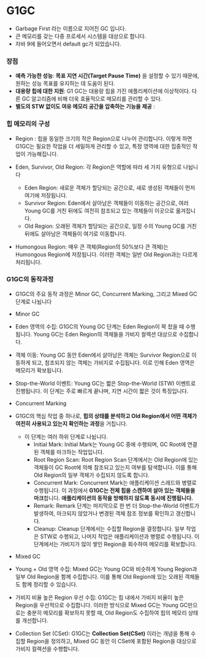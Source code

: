 # G1GC

 - Garbage First 라는 이름으로 지어진 GC 입니다.
 - 큰 메모리를 갖는 다중 프로세서 시스템을 대상으로 합니다.
 - 자바 9에 들어오면서 default gc가 되었습니다.

### 장점
- **예측 가능한 성능**:  **목표 지연 시간(Target Pause Time)** 을 설정할 수 있기 때문에, 원하는 성능 목표를 유지하는 데 도움이 된다.
- **대용량 힙에 대한 지원**: G1 GC는 대용량 힙을 가진 애플리케이션에 이상적이다. 다른 GC 알고리즘에 비해 더욱 효율적으로 메모리를 관리할 수 있다.
- **별도의 STW 없이도 여유 메모리 공간을 압축하는 기능을 제공** :

###  힙 메모리의 구성
  - Region : 힙을 동일한 크기의 작은 Region으로 나누어 관리합니다. 이렇게 하면 G1GC는 필요한 작업을 더 세밀하게 관리할 수 있고, 특정 영역에 대한 집중적인 작업이 가능해집니다.  
  - Eden, Survivor, Old Region: 각 Region은 역할에 따라 세 가지 유형으로 나뉩니다
    - Eden Region: 새로운 객체가 할당되는 공간으로, 새로 생성된 객체들이 먼저 여기에 저장됩니다.
    - Survivor Region: Eden에서 살아남은 객체들이 이동하는 공간으로, 여러 Young GC를 거친 뒤에도 여전히 참조되고 있는 객체들이 이곳으로 옮겨집니다.
    - Old Region: 오래된 객체가 할당되는 공간으로, 일정 수의 Young GC를 거친 뒤에도 살아남은 객체들이 여기로 이동합니다.
   
  - Humongous Region: 매우 큰 객체(Region의 50%보다 큰 객체)는 Humongous Region에 저장됩니다. 이러한 객체는 일반 Old Region과는 다르게 처리됩니다.


### G1GC의 동작과정
- G1GC의 주요 동작 과정은 Minor GC, Concurrent Marking, 그리고 Mixed GC 단계로 나뉩니다

- Minor GC
- Eden 영역의 수집: G1GC의 Young GC 단계는 Eden Region이 꽉 찼을 때 수행됩니다. Young GC는 Eden Region의 객체들을 가비지 컬렉션 대상으로 수집합니다.
- 객체 이동: Young GC 동안 Eden에서 살아남은 객체는 Survivor Region으로 이동하게 되고, 참조되지 않는 객체는 가비지로 수집됩니다. 이로 인해 Eden 영역은 메모리가 확보됩니다.
- Stop-the-World 이벤트: Young GC는 짧은 Stop-the-World (STW) 이벤트로 진행됩니다. 이 단계는 주로 빠르게 끝나며, 지연 시간이 짧은 것이 특징입니다.

- Concurrent Marking
- G1GC의 핵심 작업 중 하나로, **힙의 상태를 분석하고 Old Region에서 어떤 객체가 여전히 사용되고 있는지 확인하는 과정**을 거칩니다.
  - 이 단계는 여러 하위 단계로 나뉩니다.
    - Initial Mark: Initial Mark는 Young GC 중에 수행되며, GC Root에 연결된 객체를 마크하는 작업입니다. 
    - Root Region Scan: Root Region Scan 단계에서는 Old Region에 있는 객체들이 GC Root에 의해 참조되고 있는지 여부를 탐색합니다. 이를 통해 Old Region의 일부 객체가 수집되지 않도록 합니다.
    - Concurrent Mark: Concurrent Mark는 애플리케이션 스레드와 병렬로 수행됩니다. 이 과정에서 **G1GC는 전체 힙을 스캔하여 살아 있는 객체들을 마크**합니다. **애플리케이션의 동작을 방해하지 않도록 동시에 진행됩니다.**
    - Remark: Remark 단계는 마지막으로 한 번 더 Stop-the-World 이벤트가 발생하여, 마크되지 않았거나 변경된 객체 참조 정보를 확인하고 갱신합니다.
    - Cleanup: Cleanup 단계에서는 수집할 Region을 결정합니다. 일부 작업은 STW로 수행되고, 나머지 작업은 애플리케이션과 병렬로 수행됩니다. 이 단계에서는 가비지가 많이 쌓인 Region을 회수하여 메모리를 확보합니다.


- Mixed GC
- Young + Old 영역 수집: Mixed GC는 Young GC와 비슷하게 Young Region과 일부 Old Region을 함께 수집합니다. 이를 통해 Old Region에 있는 오래된 객체들도 함께 정리할 수 있습니다.
- 가비지 비율 높은 Region 우선 수집: G1GC는 힙 내에서 가비지 비율이 높은 Region을 우선적으로 수집합니다. 이러한 방식으로 Mixed GC는 Young GC만으로는 충분히 메모리를 확보하지 못할 때, Old Region도 수집하여 힙의 메모리 상태를 개선합니다.
- Collection Set (CSet): G1GC는 **Collection Set(CSet)** 이라는 개념을 통해 수집할 Region을 정의하고, Mixed GC 동안 이 CSet에 포함된 Region을 대상으로 가비지 컬렉션을 수행합니다.








